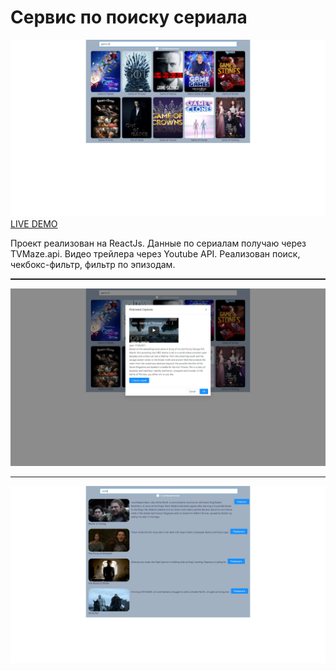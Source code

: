 <h1>Сервис по поиску сериала</h1>
<img src='./src/img/screenshots/main-page.png'>
<a style='text-align: center;'href='https://slavasvirov.github.io/TVShows'>LIVE DEMO</a>
<p>Проект реализован на ReactJs. Данные по сериалам получаю через TVMaze.api. Видео трейлера через Youtube API. Реализован поиск, чекбокс-фильтр, фильтр по эпизодам. </p>

<hr style='height: 2px; '>
<img src='./src/img/screenshots/modal-window.png'>
<hr style='height: 1px; '>

<img src='./src/img/screenshots/episodes-pages.png'>
